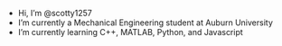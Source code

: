 -  Hi, I’m @scotty1257
-  I’m currently a Mechanical Engineering student at Auburn University
-  I’m currently learning C++, MATLAB, Python, and Javascript


<!---
scotty1257/scotty1257 is a ✨ special ✨ repository because its `README.md` (this file) appears on your GitHub profile.
You can click the Preview link to take a look at your changes.
--->
